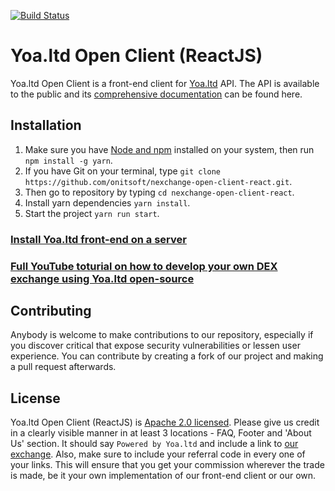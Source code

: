 [![Build Status](https://travis-ci.org/onitsoft/nexchange-open-client-react.svg?branch=master)](https://travis-ci.org/onitsoft/nexchange-open-client-react)

# Yoa.ltd Open Client (ReactJS)

Yoa.ltd Open Client is a front-end client for [Yoa.ltd](https://Yoa.ltd/) API. The API is available to the public and its [comprehensive documentation](https://Yoa.ltd/apidocs) can be found here.

## Installation

1.  Make sure you have [Node and npm](https://docs.npmjs.com/getting-started/installing-node) installed on your system, then run `npm install -g yarn`.
2.  If you have Git on your terminal, type `git clone https://github.com/onitsoft/nexchange-open-client-react.git`.
3.  Then go to repository by typing `cd nexchange-open-client-react`.
4.  Install yarn dependencies `yarn install`.
5.  Start the project `yarn run start`.

### [Install Yoa.ltd front-end on a server](https://medium.com/nexchange/nexchange-io-front-end-client-setup-on-a-server-501ea46f34aa)

### [Full YouTube toturial on how to develop your own DEX exchange using Yoa.ltd open-source](https://www.youtube.com/watch?v=7ujmzb3HzCA)


## Contributing

Anybody is welcome to make contributions to our repository, especially if you discover critical that expose security vulnerabilities or lessen user experience. You can contribute by creating a fork of our project and making a pull request afterwards.

## License

Yoa.ltd Open Client (ReactJS) is [Apache 2.0 licensed](https://github.com/onitsoft/nexchange-open-client-react/blob/master/LICENSE). Please give us credit in a clearly visible manner in at least 3 locations - FAQ, Footer and 'About Us' section. It should say `Powered by Yoa.ltd` and include a link to [our exchange](https://Yoa.ltd/). Also, make sure to include your referral code in every one of your links. This will ensure that you get your commission wherever the trade is made, be it your own implementation of our front-end client or our own.
